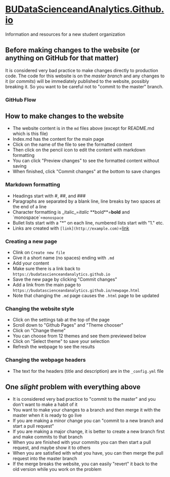 # [BUDataScienceandAnalytics.Github.io](https://budatascienceandanalytics.github.io)
Information and resources for a new student organization
## Before making changes to the website (or anything on GitHub for that matter)
It is considered very bad practice to make changes directly to production code. The code for this website is on the _master branch_ and any changes to it (or _commits_) will be immediately published to the website, possibly breaking it.  So you want to be careful not to "commit to the master" branch.

### GitHub Flow

## How to make changes to the website
* The website content is in the `md` files above (except for README.md which is this file)
* Index.md has the content for the main page
* Click on the name of the file to see the formatted content
* Then click on the pencil icon to edit the content with markdown formatting
* You can click "Preview changes" to see the formatted content without saving
* When finished, click "Commit changes" at the bottom to save changes

### Markdown formatting
* Headings start with #, ##, and ###
* Paragraphs are separated by a blank line, line breaks by two spaces at the end of a line
* Character formatting is \_italic\_=_italic_ \*\*bold\*\*=**bold** and \`monospace\`=`monospace`
* Bullet lists start with a "\*" on each line, numbered lists start with "1." etc.
* Links are created with `[link](http://example.com)`=[link](http://example.com)

### Creating a new page
* Clink on `Create new file`
* Give it a short name (no spaces) ending with `.md`
* Add your content
* Make sure there is a link back to `https://budatascienceandanalytics.github.io`
* Save the new page by clicking "Commit changes"
* Add a link from the main page to `https://budatascienceandanalytics.github.io/newpage.html`
* Note that changing the `.md` page causes the `.html` page to be updated

### Changing the website style
* Click on the settings tab at the top of the page
* Scroll down to "Github Pages" and "Theme chooser"
* Click on "Change theme"
* You can choose from 12 themes and see them previewed below
* Click on "Select theme" to save your selection
* Refresh the webpage to see the results

### Changing the webpage headers
* The text for the headers (title and description) are in the `_config.yml` file

## One *slight* problem with everything above
* It is considered very bad practice to "commit to the master" and you don't want to make a habit of it
* You want to make your changes to a branch and then merge it with the master when it is ready to go live
* If you are making a minor change you can "commit to a new branch and start a pull request"
* If you are making a major change, it is better to create a new branch first and make commits to that branch
* When you are finished with your commits you can then start a pull request, and maybe show it to others
* When you are satisfied with what you have, you can then merge the pull request into the master branch
* If the merge breaks the website, you can easily "revert" it back to the old version while you work on the problem
